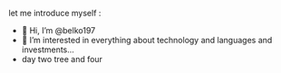 let me introduce myself  :
- 👋 Hi, I’m @belko197
- 👀 I’m interested in everything about technology and languages and investments...
- day two tree and four
 


  

<!---
belko197/belko197 is a ✨ special ✨ repository because its `README.md` (this file) appears on your GitHub profile.
You can click the Preview link to take a look at your changes.
--->
